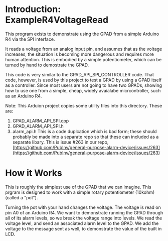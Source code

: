 # Introduction: ExampleR4VoltageRead


This program exists to demonstrate using the GPAD from a simple
Arduino R4 via the SPI interface.

It reads a voltage from an analog input pin, and assumes that
as the voltage increases, the situation is becoming more dangerous
and requires more human attention. This is embodied by a simple
potentiometer, which can be turned by hand to demostrate the GPAD.

This code is very similar to the GPAD_API_SPI_CONTROLLER code.
That code, however, is used by this project to test a GPAD by
using a GPAD itself as a controller. Since most users are not
going to have two GPADs, showing how to use one from a simple,
cheap, widely avaialabe micrcontroller, such as an Arduino R4.

Note: This Arduion project copies some utility files into this
directory. These are:
1.   GPAD_ALARM_API_SPI.cpp
1.    GPAD_ALARM_API_SPI.h
1.    alarm_api.h
This is a code duplcation which is bad form; these should probably
be made into a separate repo so that these can included as a
separate libary. This is issue #263 in our repo,
[https://github.com/PubInv/general-purpose-alarm-device/issues/263](https://github.com/PubInv/general-purpose-alarm-device/issues/263)

# How it Works

This is roughly the simplest use of the GPAD that we can imagine.
This prgram is designed to work with a simple rotary potentiometer (10kohm)
(called a "pot").

Turning the pot with your hand changes the voltage.
The voltage is read on pin A0 of an Arduino R4.
We want to demonstrate running the GPAD through all of its alarm
levels, so we break the voltage range into levels.
We read the voltage level, and send an associated alarm level
to the GPAD. We add the voltage to the message sent as well,
to demonstrate the value of the built in LCD.